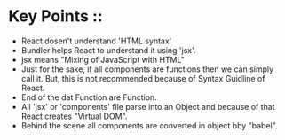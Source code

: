 # Key Points ::

- React dosen't understand 'HTML syntax'
- Bundler helps React to understand it using 'jsx'.
- jsx means "Mixing of JavaScript with HTML"
- Just for the sake, if all components are functions then we can simply call it. But, this is not recommended because of Syntax Guidline of React.
- End of the dat Function are Function.
- All 'jsx' or 'components' file parse into an Object and because of that React creates "Virtual DOM".
- Behind the scene all components are converted in object bby "babel".